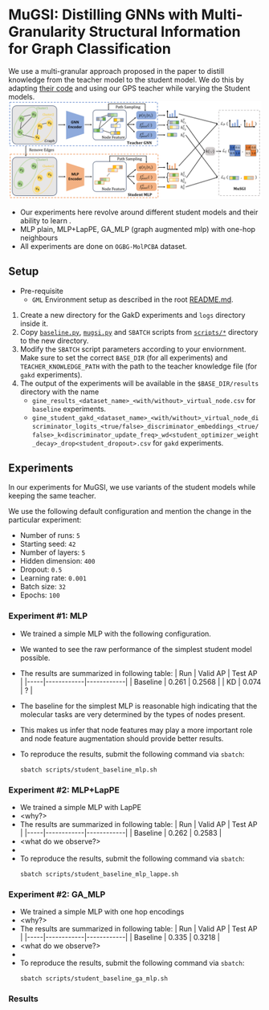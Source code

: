 # MuGSI: Distilling GNNs with Multi-Granularity Structural Information for Graph Classification

We use a multi-granular approach proposed in the paper to distill knowledge from the teacher model to the student model. We do this by adapting [their code](https://github.com/tianyao-aka/MuGSI) and using our GPS teacher while varying the Student models.
![muGSI](./imgs/Model.png)

- Our experiments here revolve around different student models and their ability to learn .
- MLP plain, MLP+LapPE, GA_MLP (graph augmented mlp) with one-hop neighbours
- All experiments are done on `OGBG-MolPCBA` dataset.

## Setup

- Pre-requisite
  - `GML` Environment setup as described in the root [README.md](../README.md).

1. Create a new directory for the GakD experiments and `logs` directory inside it.
2. Copy [`baseline.py`](./baseline.py), [`mugsi.py`](./gakd.py) and `SBATCH` scripts from [`scripts/*`](./scripts/) directory to the new directory.
3. Modify the `SBATCH` script parameters according to your enviornment. Make sure to set the correct `BASE_DIR` (for all experiments) and `TEACHER_KNOWLEDGE_PATH` with the path to the teacher knowledge file (for `gakd` experiments).
4. The output of the experiments will be available in the `$BASE_DIR/results` directory with the name
   - `gine_results_<dataset_name>_<with/without>_virtual_node.csv` for `baseline` experiments.
   - `gine_student_gakd_<dataset_name>_<with/without>_virtual_node_discriminator_logits_<true/false>_discriminator_embeddings_<true/false>_k<discriminator_update_freq>_wd<student_optimizer_weight_decay>_drop<student_dropout>.csv` for `gakd` experiments.

## Experiments

In our experiments for MuGSI, we use variants of the student models while keeping the same teacher.

We use the following default configuration and mention the change in the particular experiment:

- Number of runs: `5`
- Starting seed: `42`
- Number of layers: `5`
- Hidden dimension: `400`
- Dropout: `0.5`
- Learning rate: `0.001`
- Batch size: `32`
- Epochs: `100`

### Experiment #1: MLP

- We trained a simple MLP with the following configuration.

- We wanted to see the raw performance of the simplest student model possible.
- The results are summarized in following table:
  | Run | Valid AP | Test AP |
  |-----|------------|------------|
  | Baseline | 0.261 | 0.2568 |
  | KD | 0.074 | ? |
- The baseline for the simplest MLP is reasonable high indicating that the molecular tasks are very determined by the types of nodes present.
- This makes us infer that node features may play a more important role and node feature augmentation should provide better results.
- To reproduce the results, submit the following command via `sbatch`:
  ```
  sbatch scripts/student_baseline_mlp.sh
  ```

### Experiment #2: MLP+LapPE

- We trained a simple MLP with LapPE
- <why?>
- The results are summarized in following table:
  | Run | Valid AP | Test AP |
  |-----|------------|------------|
  | Baseline | 0.262 | 0.2583 |
- <what do we observe?>
- <inference>
- To reproduce the results, submit the following command via `sbatch`:
  ```
  sbatch scripts/student_baseline_mlp_lappe.sh
  ```

### Experiment #2: GA_MLP

- We trained a simple MLP with one hop encodings
- <why?>
- The results are summarized in following table:
  | Run | Valid AP | Test AP |
  |-----|------------|------------|
  | Baseline | 0.335 | 0.3218 |
- <what do we observe?>
- <inference>
- To reproduce the results, submit the following command via `sbatch`:
  ```
  sbatch scripts/student_baseline_ga_mlp.sh
  ```

### Results
